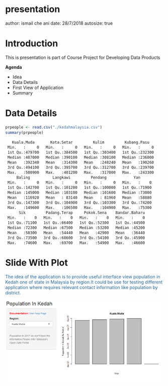 presentation
========================================================
author: ismail che ani
date: 28/7/2018
autosize: true

Introduction
========================================================

This is presentation is part of Course Project for Developing Data Products

**Agenda**
- Idea
- Data Details
- First View of Application
- Summary

Data Details
==================================


```r
prpeople <- read.csv("./kedahmalaysia.csv")
summary(prpeople)
```

```
   Kuala.Muda       Kota.Setar         Kulim         Kubang.Pasu    
 Min.   :     0   Min.   :     0   Min.   :     0   Min.   :     0  
 1st Qu.:479700   1st Qu.:384500   1st Qu.:303400   1st Qu.:232300  
 Median :487000   Median :390100   Median :308100   Median :236000  
 Mean   :392340   Mean   :314300   Mean   :248240   Mean   :190260  
 3rd Qu.:494100   3rd Qu.:395700   3rd Qu.:312700   3rd Qu.:239700  
 Max.   :500900   Max.   :401200   Max.   :317000   Max.   :243300  
     Baling          Langkawi         Pendang            Yan       
 Min.   :     0   Min.   :     0   Min.   :     0   Min.   :    0  
 1st Qu.:142700   1st Qu.:101200   1st Qu.:100000   1st Qu.:71900  
 Median :145000   Median :103100   Median :101600   Median :73000  
 Mean   :116920   Mean   : 83140   Mean   : 81960   Mean   :58880  
 3rd Qu.:147300   3rd Qu.:104900   3rd Qu.:103300   3rd Qu.:74200  
 Max.   :149600   Max.   :106500   Max.   :104900   Max.   :75300  
      Sik         Padang.Terap     Pokok.Sena    Bandar.Baharu  
 Min.   :    0   Min.   :    0   Min.   :    0   Min.   :    0  
 1st Qu.:71100   1st Qu.:66400   1st Qu.:52300   1st Qu.:44500  
 Median :72300   Median :67500   Median :53200   Median :45200  
 Mean   :58300   Mean   :54440   Mean   :42900   Mean   :36440  
 3rd Qu.:73500   3rd Qu.:68600   3rd Qu.:54100   3rd Qu.:45900  
 Max.   :74600   Max.   :69700   Max.   :54900   Max.   :46600  
```

Slide With Plot
==================================
<div style="color: #25679E;">
The idea of the application is to provide useful interface view population in Kedah one of state in Malaysia by region.It could be use for testing different application where requires relevant contact information like population by district.
</div>

![Main screenshot](screenshot.png)
